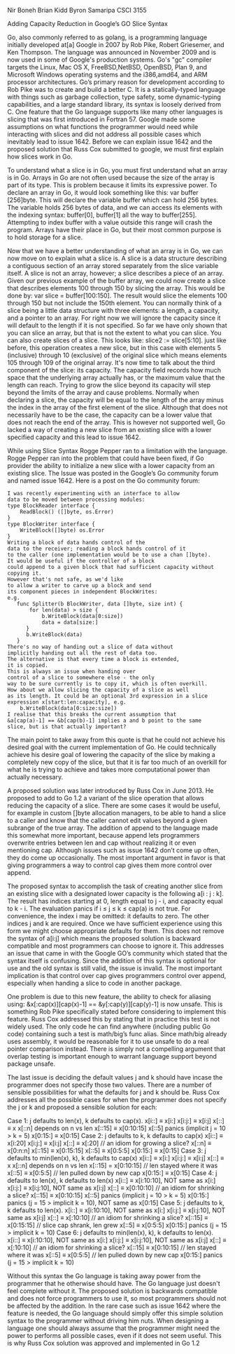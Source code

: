 ﻿Nir Boneh
Brian Kidd
Byron Samaripa
CSCI 3155




Adding Capacity Reduction in Google’s GO Slice Syntax
        
Go, also commonly referred to as golang, is a programming language initially developed at[a] Google in 2007 by Rob Pike, Robert Griesemer, and Ken Thompson. The language was announced in November 2009 and is now used in some of Google's production systems. Go's "gc" compiler targets the Linux, Mac OS X, FreeBSD,NetBSD, OpenBSD, Plan 9, and Microsoft Windows operating systems and the i386,amd64, and ARM processor architectures.  Go’s primary reason for development according to Rob Pike was to create and build a better C. It is a statically-typed language with things such as garbage collection, type safety, some dynamic-typing capabilities, and a large standard library, its syntax is loosely derived from C.  One feature that the Go language supports like many other languages is slicing that was first introduced in Fortran 57. Google made some assumptions on what functions the programmer would need while interacting with slices and did not address all possible cases which inevitably lead to issue 1642. Before we can explain issue 1642 and the proposed solution that Russ Cox submitted to google, we must first explain how slices work in Go. 

To understand what a slice is in Go, you must first understand what an array is in Go.  Arrays in Go are not often used because the size of the array is part of its type.  This is problem because it limits its expressive power.  To declare an array in Go, it would look something like this: var buffer [256]byte.  This will declare the variable buffer which can hold 256 bytes. The variable holds 256 bytes of data, and we can access its elements with the indexing syntax: buffer[0], buffer[1] all the way to buffer[255].  Attempting to index buffer with a value outside this range will crash the program.  Arrays have their place in Go, but their most common purpose is to hold storage for a slice. 

Now that we have a better understanding of what an array is in Go, we can now move on to explain what a slice is.  A slice is a data structure describing a contiguous section of an array stored separately from the slice variable itself.  A slice is not an array, however; a slice describes a piece of an array.  Given our previous example of the buffer array, we could now create a slice that describes elements 100 through 150 by slicing the array.  This would be done by: var slice = buffer[100:150].  The result would slice the elements 100 through 150 but not include the 150th element. You can normally think of a slice being a little data structure with three elements: a length, a capacity, and a pointer to an array.  For right now we will ignore the capacity since it will default to the length if it is not specified.  So far we have only shown that you can slice an array, but that is not the extent to what you can slice.  You can also create slices of a slice.  This looks like: slice2 := slice[5:10].  just like before, this operation creates a new slice, but in this case with elements 5 (inclusive) through 10 (exclusive) of the original slice which means elements 105 through 109 of the original array.  It's now time to talk about the third component of the slice: its capacity. The capacity field records how much space that the underlying array actually has, or the maximum value that the length can reach.  Trying to grow the slice beyond its capacity will step beyond the limits of the array and cause problems.  Normally when declaring a slice, the capacity will be equal to the length of the array minus the index in the array of the first element of the slice.  Although that does not necessarily have to be the case, the capacity can be a lower value that does not reach the end of the array. This is however not supported well, Go lacked a way of creating a new slice from an existing slice with a lower specified capacity and this lead to issue 1642.

While using Slice Syntax Rogge Pepper ran to a limitation with the language.  Rogge Pepper ran into the problem that could have been fixed, if Go provider the ability to initialize a new slice with a lower capacity from an existing slice. The Issue was posted in the Google’s Go community forum and named issue 1642. Here is a post on the Go community forum: 

	I was recently experimenting with an interface to allow
	data to be moved between processing modules:
	type BlockReader interface {
		ReadBlock() ([]byte, os.Error)
	}
	type BlockWriter interface {
		WriteBlock([]byte) os.Error
	}
	Writing a block of data hands control of the
	data to the receiver; reading a block hands control of it
	to the caller (one implementation would be to use a chan []byte).
	It would be useful if the controller of a block
	could append to a given block that had sufficient capacity without
	copying it.
	However that's not safe, as we'd like
	to allow a writer to carve up a block and send
	its component pieces in independent BlockWrites:
	e.g.
	   func Splitter(b BlockWriter, data []byte, size int) {
		   for len(data) > size {
			   b.WriteBlock(data[0:size])
			   data = data[size:]
		  }
		  b.WriteBlock(data)
	   }
	There's no way of handing out a slice of data without
	implicitly handing out all the rest of data too.
	The alternative is that every time a block is extended,
	it is copied.
	This is always an issue when handing over
	control of a slice to somewhere else - the only
	way to be sure currently is to copy it, which is often overkill.
	How about we allow slicing the capacity of a slice as well
	as its length. It could be an optional 3rd expression in a slice
	expression x[start:len:capacity], e.g.
		b.WriteBlock(data[0:size:size])
	I realise that this breaks the current assumption that
	&a[cap(a)-1] == &b[cap(b)-1] implies a and b point to the same
	slice, but is that actually important?

The main point to take away from this quote is that he could not achieve his desired goal with the current implementation of Go. He could technically achieve his desire goal of lowering the capacity of the slice by making a completely new copy of the slice, but that it is far too much of an overkill for what he is trying to achieve and takes more computational power than actually necessary. 

A proposed solution was later introduced by Russ Cox in June 2013.  He proposed to add to Go 1.2 a variant of the slice operation that allows reducing the capacity of a slice. There are some cases it would be useful, for example in custom []byte allocation managers, to be able to hand a slice to a caller and know that the caller cannot edit values beyond a given subrange of the true array. The addition of append to the language made this somewhat more important, because append lets programmers overwrite entries between len and cap without realizing it or even mentioning cap. Although issues such as issue 1642 don’t come up often, they do come up occasionally. The most important argument in favor is that giving programmers a way to control cap gives them more control over append.

The proposed syntax to accomplish the task of creating another slice from an existing slice with a designated lower capacity is the following a[i : j : k]. The result has indices starting at 0, length equal to j - i, and capacity equal to k - i. The evaluation panics if i ≤ j ≤ k ≤ cap(a) is not true. For convenience, the index i may be omitted: it defaults to zero. The other indices j and k are required. Once we have sufficient experience using this form we might choose appropriate defaults for them. This does not remove the syntax of a[i:j] which means the proposed solution is backward compatible and most programmers can choose to ignore it.  This addresses an issue that came in with the Google GO’s community which stated that the syntax itself is confusing. Since the addition of this syntax is optional for use and the old syntax is still valid, the issue is invalid. The most important implication is that control over cap gives programmers control over append, especially when handing a slice to code in another package.  

One problem is due to this new feature, the ability to check for aliasing using:  &x[:cap(x)][cap(x)-1] == &y[:cap(y)][cap(y)-1]  is now unsafe. This is something Rob Pike specifically stated before considering to implement this feature. Russ Cox addressed this by stating that in practice this test is not widely used.  The only code he can find anywhere (including public Go code) containing such a test is math/big’s func alias. Since math/big already uses assembly, it would be reasonable for it to use unsafe to do a real pointer comparison instead. There is simply not a compelling argument that overlap testing is important enough to warrant language support beyond package unsafe. 

The last issue is deciding the default values j and k should have incase the programmer does not specify those two values. There are a number of sensible possibilities for what the defaults for j and k should be. Russ Cox addresses all the possible cases for when the programmer does not specify the j or k and proposed a sensible solution for each: 

Case 1: j defaults to len(x), k defaults to cap(x).
	x[i::] ≡ x[i:]
	x[i:j:] ≡ x[i:j]
	x[::] ≡ x
	x[::n] depends on n vs len
	x[::15] ≡ x[0:10:15]
	x[::5] panics (implicit j = 10 > k = 5)
	x[0:15:] ≡ x[0:15]
Case 2: j defaults to k, k defaults to cap(x)
    x[i::] ≡ x[i:20]
    x[i:j:] ≡ x[i:j]
    x[::] ≡ x[:20]  // an idiom for growing a slice?
    x[::n] ≡ x[0:n:n]
    x[::15] ≡ x[0:15:15]
    x[::5] ≡ x[0:5:5]
    x[0:15:] ≡ x[0:15]
Case 3: j defaults to min(len(x), k), k defaults to cap(x)
	x[i::] ≡ x[i:]
	x[i:j:] ≡ x[i:j]
	x[::] ≡ x
	x[::n] depends on n vs len
	x[::15] = x[0:10:15] // len stayed where it was
	x[::5] ≡ x[0:5:5] // len pulled down by new cap
	x[0:15:] ≡ x[0:15]
Case 4: j defaults to len(x), k defaults to len(x)
    x[i::] ≡ x[i:10:10], NOT same as x[i:]
    x[i:j:] ≡ x[i:j:10], NOT same as x[i:j]
    x[::] ≡ x[0:10:10]  // an idiom for shrinking a slice?
    x[::15] ≡ x[0:10:15]
    x[::5] panics (implicit j = 10 > k = 5)
    x[0:15:] panics (j = 15 > implicit k = 10), NOT same as x[0:15]
Case 5: j defaults to k, k defaults to len(x).
    x[i::] ≡ x[i:10:10], NOT same as x[i:]
    x[i:j:] ≡ x[i:j:10], NOT same as x[i:j]
    x[::] ≡ x[:10:10]  // an idiom for shrinking a slice?
    x[::15] ≡ x[0:15:15] // slice cap shrank, len grew
    x[::5] ≡ x[0:5:5]
    x[0:15:] panics (j = 15 > implicit k = 10)
Case 6: j defaults to min(len(x), k), k defaults to len(x).
    x[i::] ≡ x[i:10:10], NOT same as x[i:]
    x[i:j:] ≡ x[i:j:10], NOT same as x[i:j]
    x[::] ≡ x[:10:10]  // an idiom for shrinking a slice?
    x[::15] ≡ x[0:10:15]  // len stayed where it was
x[::5] ≡ x[0:5:5]  // len pulled down by new cap
    x[0:15:] panics (j = 15 > implicit k = 10)


Without this syntax the Go language is taking away power from the programmer that he otherwise should have. The Go language  just doesn't feel complete without it. The proposed solution is backwards compatible and does not force programmers to use it, so most programmers should not be affected by the addition. In the rare case such as issue 1642 where the feature is needed, the Go language should simply offer this simple solution syntax to the programmer without driving him nuts. When designing a language one should always assume that the programmer might need the power to performs all possible cases, even if it does not seem useful. This is why Russ Cox solution was approved and implemented in Go 1.2 

